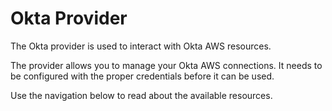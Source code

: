 # Okta Provider

The Okta provider is used to interact with Okta AWS resources.

The provider allows you to manage your Okta AWS connections. It needs to be configured with the proper credentials before it can be used.

Use the navigation below to read about the available resources.